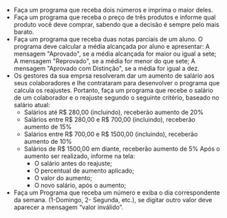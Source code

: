- Faça um programa que receba dois números e imprima o maior deles.
- Faça um programa que receba o preço de três produtos e informe qual produto você deve comprar, sabendo que a decisão é sempre pelo mais barato.
- Faça um programa que receba duas notas parciais de um aluno. O programa deve calcular a média alcançada por aluno e apresentar:
A mensagem "Aprovado", se a média alcançada for maior ou igual a sete;
A mensagem "Reprovado", se a média for menor do que sete;
A mensagem "Aprovado com Distinção", se a média for igual a dez.
- Os gestores da sua emprsa resolveram dar um aumento de salário aos seus colaboradores e lhe contrataram para desenvolver o programa que calcula os reajustes. Portanto, faça um programa que recebe o salário de um colaborador e o reajuste segundo o seguinte critério, baseado no salário atual:
  - Salários até R$ 280,00 (incluindo), receberão aumento de 20%
  - Salários entre R$ 280,00 e R$ 700,00 (incluindo), receberão aumento de 15%
  - Salários entre R$ 700,00 e R$ 1500,00 (incluindo), receberão aumento de 10%
  - Salários de R$ 1500,00 em diante, receberão aumento de 5% 
Após o aumento ser realizado, informe na tela:
    - O salário antes do reajuste;
    - O percentual de aumento aplicado;
    - O valor do aumento;
    - O novo salário, após o aumento;
- Faça um Programa que receba um número e exiba o dia correspondente da semana. (1-Domingo, 2- Segunda, etc.), se digitar outro valor deve aparecer a mensagem “valor inválido”.
